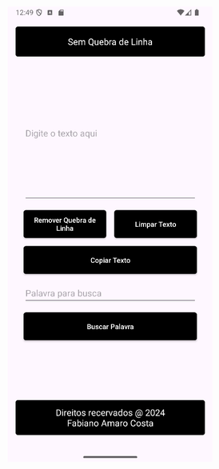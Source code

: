 <img src="https://github.com/FabianoNanets/sem-quebra-lina-android/blob/master/imagem_2024-11-11_215038038.png" alt="Sem Quebra de Linha - Versão Android">
